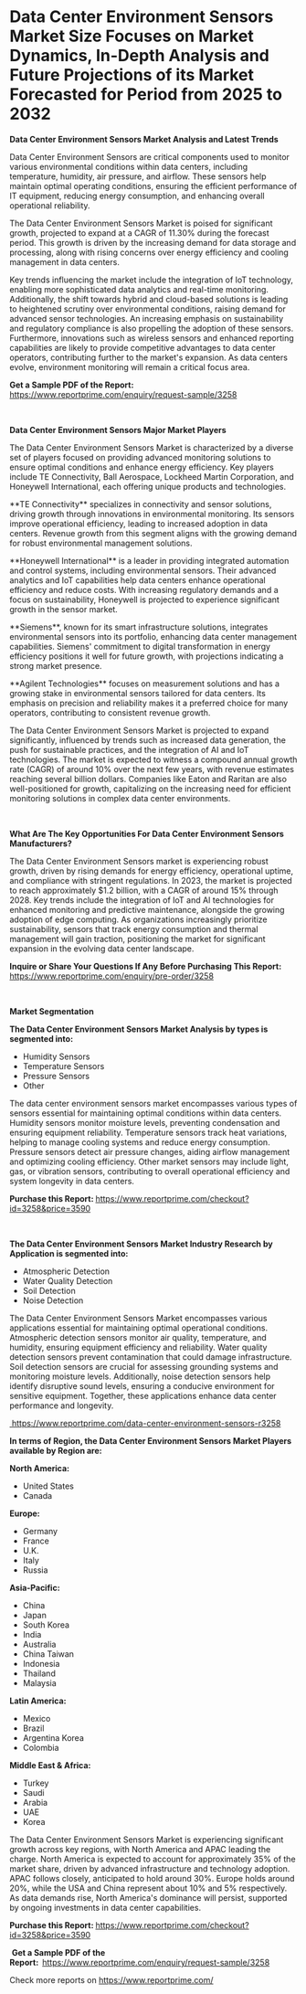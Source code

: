 <p><h1>Data Center Environment Sensors Market Size Focuses on Market Dynamics, In-Depth Analysis and Future Projections of its Market Forecasted for Period from 2025 to 2032</h1></p><p><strong>Data Center Environment Sensors Market Analysis and Latest Trends</strong></p>
<p><p>Data Center Environment Sensors are critical components used to monitor various environmental conditions within data centers, including temperature, humidity, air pressure, and airflow. These sensors help maintain optimal operating conditions, ensuring the efficient performance of IT equipment, reducing energy consumption, and enhancing overall operational reliability. </p><p>The Data Center Environment Sensors Market is poised for significant growth, projected to expand at a CAGR of 11.30% during the forecast period. This growth is driven by the increasing demand for data storage and processing, along with rising concerns over energy efficiency and cooling management in data centers. </p><p>Key trends influencing the market include the integration of IoT technology, enabling more sophisticated data analytics and real-time monitoring. Additionally, the shift towards hybrid and cloud-based solutions is leading to heightened scrutiny over environmental conditions, raising demand for advanced sensor technologies. An increasing emphasis on sustainability and regulatory compliance is also propelling the adoption of these sensors. Furthermore, innovations such as wireless sensors and enhanced reporting capabilities are likely to provide competitive advantages to data center operators, contributing further to the market's expansion. As data centers evolve, environment monitoring will remain a critical focus area.</p></p>
<p><strong>Get a Sample PDF of the Report:&nbsp;</strong> <a href="https://www.reportprime.com/enquiry/request-sample/3258?utm_campaign=3505&utm_medium=2&utm_source=Github&utm_content=ia&utm_term=18032025&utm_id=data-center-environment-sensors">https://www.reportprime.com/enquiry/request-sample/3258</a></p>
<p>&nbsp;</p>
<p><strong>Data Center Environment Sensors Major Market Players</strong></p>
<p><p>The Data Center Environment Sensors Market is characterized by a diverse set of players focused on providing advanced monitoring solutions to ensure optimal conditions and enhance energy efficiency. Key players include TE Connectivity, Ball Aerospace, Lockheed Martin Corporation, and Honeywell International, each offering unique products and technologies.</p><p>**TE Connectivity** specializes in connectivity and sensor solutions, driving growth through innovations in environmental monitoring. Its sensors improve operational efficiency, leading to increased adoption in data centers. Revenue growth from this segment aligns with the growing demand for robust environmental management solutions.</p><p>**Honeywell International** is a leader in providing integrated automation and control systems, including environmental sensors. Their advanced analytics and IoT capabilities help data centers enhance operational efficiency and reduce costs. With increasing regulatory demands and a focus on sustainability, Honeywell is projected to experience significant growth in the sensor market.</p><p>**Siemens**, known for its smart infrastructure solutions, integrates environmental sensors into its portfolio, enhancing data center management capabilities. Siemens' commitment to digital transformation in energy efficiency positions it well for future growth, with projections indicating a strong market presence.</p><p>**Agilent Technologies** focuses on measurement solutions and has a growing stake in environmental sensors tailored for data centers. Its emphasis on precision and reliability makes it a preferred choice for many operators, contributing to consistent revenue growth.</p><p>The Data Center Environment Sensors Market is projected to expand significantly, influenced by trends such as increased data generation, the push for sustainable practices, and the integration of AI and IoT technologies. The market is expected to witness a compound annual growth rate (CAGR) of around 10% over the next few years, with revenue estimates reaching several billion dollars. Companies like Eaton and Raritan are also well-positioned for growth, capitalizing on the increasing need for efficient monitoring solutions in complex data center environments.</p></p>
<p>&nbsp;</p>
<p><strong>What Are The Key Opportunities For Data Center Environment Sensors Manufacturers?</strong></p>
<p><p>The Data Center Environment Sensors market is experiencing robust growth, driven by rising demands for energy efficiency, operational uptime, and compliance with stringent regulations. In 2023, the market is projected to reach approximately $1.2 billion, with a CAGR of around 15% through 2028. Key trends include the integration of IoT and AI technologies for enhanced monitoring and predictive maintenance, alongside the growing adoption of edge computing. As organizations increasingly prioritize sustainability, sensors that track energy consumption and thermal management will gain traction, positioning the market for significant expansion in the evolving data center landscape.</p></p>
<p><strong>Inquire or Share Your Questions If Any Before Purchasing This Report:</strong> <a href="https://www.reportprime.com/enquiry/pre-order/3258?utm_campaign=3505&utm_medium=2&utm_source=Github&utm_content=ia&utm_term=18032025&utm_id=data-center-environment-sensors">https://www.reportprime.com/enquiry/pre-order/3258</a></p>
<p>&nbsp;</p>
<p><strong>Market Segmentation</strong></p>
<p><strong>The Data Center Environment Sensors Market Analysis by types is segmented into:</strong></p>
<p><ul><li>Humidity Sensors</li><li>Temperature Sensors</li><li>Pressure Sensors</li><li>Other</li></ul></p>
<p><p>The data center environment sensors market encompasses various types of sensors essential for maintaining optimal conditions within data centers. Humidity sensors monitor moisture levels, preventing condensation and ensuring equipment reliability. Temperature sensors track heat variations, helping to manage cooling systems and reduce energy consumption. Pressure sensors detect air pressure changes, aiding airflow management and optimizing cooling efficiency. Other market sensors may include light, gas, or vibration sensors, contributing to overall operational efficiency and system longevity in data centers.</p></p>
<p><strong>Purchase this Report:&nbsp;</strong><a href="https://www.reportprime.com/checkout?id=3258&price=3590&utm_campaign=3505&utm_medium=2&utm_source=Github&utm_content=ia&utm_term=18032025&utm_id=data-center-environment-sensors">https://www.reportprime.com/checkout?id=3258&price=3590</a></p>
<p>&nbsp;</p>
<p><strong>The Data Center Environment Sensors Market Industry Research by Application is segmented into:</strong></p>
<p><ul><li>Atmospheric Detection</li><li>Water Quality Detection</li><li>Soil Detection</li><li>Noise Detection</li></ul></p>
<p><p>The Data Center Environment Sensors Market encompasses various applications essential for maintaining optimal operational conditions. Atmospheric detection sensors monitor air quality, temperature, and humidity, ensuring equipment efficiency and reliability. Water quality detection sensors prevent contamination that could damage infrastructure. Soil detection sensors are crucial for assessing grounding systems and monitoring moisture levels. Additionally, noise detection sensors help identify disruptive sound levels, ensuring a conducive environment for sensitive equipment. Together, these applications enhance data center performance and longevity.</p></p>
<p><a href="https://www.reportprime.com/data-center-environment-sensors-r3258?utm_campaign=3505&utm_medium=2&utm_source=Github&utm_content=ia&utm_term=18032025&utm_id=data-center-environment-sensors">&nbsp;https://www.reportprime.com/data-center-environment-sensors-r3258</a></p>
<p><strong>In terms of Region, the Data Center Environment Sensors Market Players available by Region are:</strong></p>
<p>
    <p> <strong> North America: </strong>
        <ul>
            <li>United States</li>
            <li>Canada</li>
        </ul>
        </p> 
    <p> <strong> Europe: </strong>
        <ul>
            <li>Germany</li>
            <li>France</li>
            <li>U.K.</li>
            <li>Italy</li>
            <li>Russia</li>
        </ul>
        </p> 
    <p> <strong> Asia-Pacific: </strong>
        <ul>
            <li>China</li>
            <li>Japan</li>
            <li>South Korea</li>
            <li>India</li>
            <li>Australia</li>
            <li>China Taiwan</li>
            <li>Indonesia</li>
            <li>Thailand</li>
            <li>Malaysia</li>
        </ul>
        </p> 
    <p> <strong> Latin America: </strong>
        <ul>
            <li>Mexico</li>
            <li>Brazil</li>
            <li>Argentina Korea</li>
            <li>Colombia</li>
        </ul>
        </p> 
    <p> <strong> Middle East & Africa: </strong>
        <ul>
            <li>Turkey</li>
            <li>Saudi</li>
            <li>Arabia</li>
            <li>UAE</li>
            <li>Korea</li>
        </ul>
    </p>
    </p>
<p><p>The Data Center Environment Sensors Market is experiencing significant growth across key regions, with North America and APAC leading the charge. North America is expected to account for approximately 35% of the market share, driven by advanced infrastructure and technology adoption. APAC follows closely, anticipated to hold around 30%. Europe holds around 20%, while the USA and China represent about 10% and 5% respectively. As data demands rise, North America's dominance will persist, supported by ongoing investments in data center capabilities.</p></p>
<p><strong>Purchase this Report: </strong><a href="https://www.reportprime.com/checkout?id=3258&price=3590&utm_campaign=3505&utm_medium=2&utm_source=Github&utm_content=ia&utm_term=18032025&utm_id=data-center-environment-sensors">https://www.reportprime.com/checkout?id=3258&price=3590</a></p>
<p>&nbsp;<strong>Get a Sample PDF of the Report:&nbsp;&nbsp;</strong><a href="https://www.reportprime.com/enquiry/request-sample/3258?utm_campaign=3505&utm_medium=2&utm_source=Github&utm_content=ia&utm_term=18032025&utm_id=data-center-environment-sensors">https://www.reportprime.com/enquiry/request-sample/3258</a></p>
<p><strong></strong></p>
<p>Check more reports on <a href="https://www.reportprime.com/?utm_campaign=3505&utm_medium=2&utm_source=Github&utm_content=ia&utm_term=18032025&utm_id=data-center-environment-sensors">https://www.reportprime.com/</a></p>